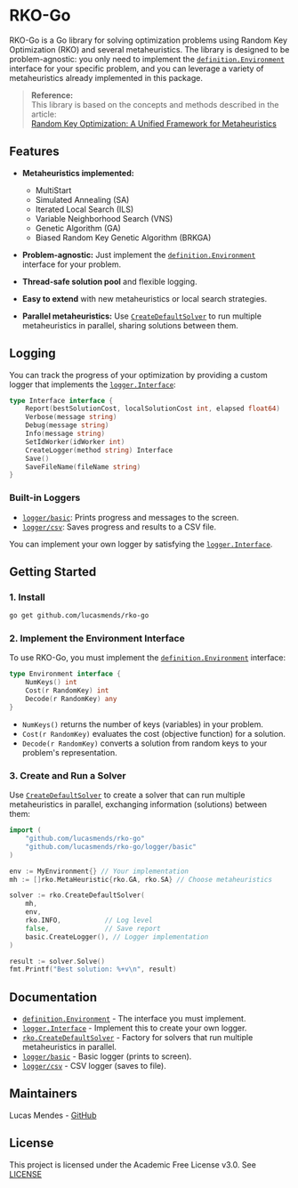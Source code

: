 # RKO-Go

RKO-Go is a Go library for solving optimization problems using Random Key Optimization (RKO) and several metaheuristics. The library is designed to be problem-agnostic: you only need to implement the [`definition.Environment`](definition/definition.go) interface for your specific problem, and you can leverage a variety of metaheuristics already implemented in this package.

> **Reference:**  
> This library is based on the concepts and methods described in the article:  
> [Random Key Optimization: A Unified Framework for Metaheuristics](https://doi.org/10.48550/arXiv.2411.04293)

## Features

- **Metaheuristics implemented:**
  - MultiStart
  - Simulated Annealing (SA)
  - Iterated Local Search (ILS)
  - Variable Neighborhood Search (VNS)
  - Genetic Algorithm (GA)
  - Biased Random Key Genetic Algorithm (BRKGA)

- **Problem-agnostic:** Just implement the [`definition.Environment`](definition/definition.go) interface for your problem.
- **Thread-safe solution pool** and flexible logging.
- **Easy to extend** with new metaheuristics or local search strategies.
- **Parallel metaheuristics:** Use [`CreateDefaultSolver`](create.go) to run multiple metaheuristics in parallel, sharing solutions between them.

## Logging

You can track the progress of your optimization by providing a custom logger that implements the [`logger.Interface`](logger/definition.go):

```go
type Interface interface {
    Report(bestSolutionCost, localSolutionCost int, elapsed float64)
    Verbose(message string)
    Debug(message string)
    Info(message string)
    SetIdWorker(idWorker int)
    CreateLogger(method string) Interface
    Save()
    SaveFileName(fileName string)
}
```

### Built-in Loggers

- [`logger/basic`](logger/basic/implementation.go): Prints progress and messages to the screen.
- [`logger/csv`](logger/csv/implementation.go): Saves progress and results to a CSV file.

You can implement your own logger by satisfying the [`logger.Interface`](logger/definition.go).

## Getting Started

### 1. Install

```sh
go get github.com/lucasmends/rko-go
```

### 2. Implement the Environment Interface

To use RKO-Go, you must implement the [`definition.Environment`](definition/definition.go) interface:

```go
type Environment interface {
    NumKeys() int
    Cost(r RandomKey) int
    Decode(r RandomKey) any
}
```

- `NumKeys()` returns the number of keys (variables) in your problem.
- `Cost(r RandomKey)` evaluates the cost (objective function) for a solution.
- `Decode(r RandomKey)` converts a solution from random keys to your problem's representation.

### 3. Create and Run a Solver

Use [`CreateDefaultSolver`](create.go) to create a solver that can run multiple metaheuristics in parallel, exchanging information (solutions) between them:

```go
import (
    "github.com/lucasmends/rko-go"
    "github.com/lucasmends/rko-go/logger/basic"
)

env := MyEnvironment{} // Your implementation
mh := []rko.MetaHeuristic{rko.GA, rko.SA} // Choose metaheuristics

solver := rko.CreateDefaultSolver(
    mh,
    env,
    rko.INFO,           // Log level
    false,              // Save report
    basic.CreateLogger(), // Logger implementation
)

result := solver.Solve()
fmt.Printf("Best solution: %+v\n", result)
```

## Documentation

- [`definition.Environment`](definition/definition.go) - The interface you must implement.
- [`logger.Interface`](logger/definition.go) - Implement this to create your own logger.
- [`rko.CreateDefaultSolver`](create.go) - Factory for solvers that run multiple metaheuristics in parallel.
- [`logger/basic`](logger/basic/implementation.go) - Basic logger (prints to screen).
- [`logger/csv`](logger/csv/implementation.go) - CSV logger (saves to file).

## Maintainers

Lucas Mendes - [GitHub](https://github.com/lucasmends)

## License

This project is licensed under the Academic Free License v3.0. See [LICENSE](LICENSE)